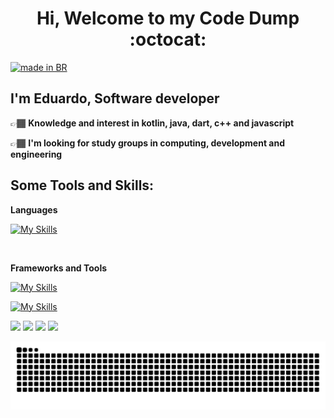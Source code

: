                                                     
<h1 align="center" >Hi, Welcome to my Code Dump  :octocat: </h2>

<a href="https://github.com/pedromxavier/flag-badges">
    <img src="https://raw.githubusercontent.com/pedromxavier/flag-badges/main/badges/BR.svg" alt="made in BR">
</a>

   ## I'm Eduardo, Software developer 
  
👉🏾 <strong> Knowledge and interest in kotlin, java, dart, c++ and javascript </strong>

👉🏾 <strong> I'm looking for study groups in computing, development and engineering </strong>


## Some Tools and Skills: 

**Languages** 

[![My Skills](https://skillicons.dev/icons?i=kotlin,java,cpp,js,html,css,python,dart,go)](https://skillicons.dev)

<br/>

**Frameworks and Tools** 

[![My Skills](https://skillicons.dev/icons?i=androidstudio,spring,react,flutter,nodejs,github,postgres,mysql,sqlite)](https://skillicons.dev)

[![My Skills](https://skillicons.dev/icons?i=gradle,rabbitmq,postman,idea,vscode,figma,firebase,linux,windows)](https://skillicons.dev)

<div>
  <img width="440px" src="https://github-readme-stats.vercel.app/api?username=du4r&show_icons=true&theme=onedark">

  <img width="385px" src="https://github-readme-stats.anuraghazra1.vercel.app/api/top-langs/?username=du4r&layout=compact&theme=onedark" />
  <img width="440px" src="https://github-readme-activity-graph.vercel.app/graph?username=du4r&theme=github">
  <img width="385px" src="https://github-readme-streak-stats.herokuapp.com/?user=du4r&theme=onedark" />
</div>


![Snake animation](https://raw.githubusercontent.com/du4r/du4r/output/github-contribution-grid-snake.svg)

